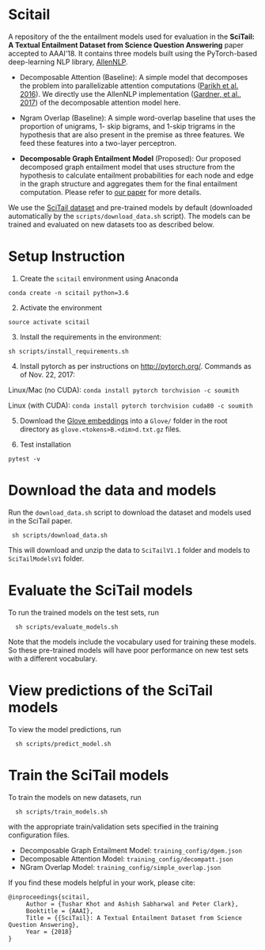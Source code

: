# Scitail
A repository of the the entailment models used for evaluation in the __SciTail: A Textual
Entailment Dataset from Science Question Answering__ paper accepted to AAAI'18. It contains
three models built using the PyTorch-based deep-learning NLP library, [AllenNLP](http://allennlp.org/).

 * Decomposable Attention (Baseline): A simple model that decomposes the
 problem into parallelizable attention computations ([Parikh et al. 2016](https://www.semanticscholar.org/paper/A-Decomposable-Attention-Model-for-Natural-Languag-Parikh-T%C3%A4ckstr%C3%B6m/07a9478e87a8304fc3267fa16e83e9f3bbd98b27)).
 We directly use the AllenNLP implementation ([Gardner, et al., 2017](http://allennlp.org/papers/AllenNLP_white_paper.pdf))
 of the decomposable attention model here.

 * Ngram Overlap (Baseline): A simple word-overlap baseline  that uses the proportion of unigrams,
 1- skip bigrams, and 1-skip trigrams in the hypothesis that are also present in the premise as
 three features. We feed these features into a two-layer perceptron.

 * __Decomposable Graph Entailment Model__ (Proposed): Our proposed decomposed graph entailment
 model that uses structure from the hypothesis to calculate entailment probabilities for each node
 and edge in the graph structure and aggregates them for the final entailment computation. Please
 refer to [our paper](http://ai2-website.s3.amazonaws.com/publications/scitail-aaai-2018_cameraready.pdf)
 for more details.

We use the [SciTail dataset](http://data.allenai.org/scitail/) and pre-trained models by default
(downloaded automatically by the `scripts/download_data.sh` script). The models can be trained and
evaluated on new datasets too as described below.


# Setup Instruction

1. Create the `scitail` environment using Anaconda

  ```
  conda create -n scitail python=3.6
  ```

2. Activate the environment

  ```
  source activate scitail
  ```

3. Install the requirements in the environment: 

  ```
  sh scripts/install_requirements.sh
  ```

4. Install pytorch as per instructions on <http://pytorch.org/>. Commands as of Nov. 22, 2017:

  Linux/Mac (no CUDA): `conda install pytorch torchvision -c soumith`

  Linux   (with CUDA): `conda install pytorch torchvision cuda80 -c soumith`


5. Download the [Glove embeddings](https://nlp.stanford.edu/projects/glove/) into a `Glove/`
folder in the root directory as `glove.<tokens>B.<dim>d.txt.gz` files.

6. Test installation

 ```
 pytest -v
 ```


# Download the data and models
Run the `download_data.sh` script to download the dataset and models used in the SciTail paper.
  ```
   sh scripts/download_data.sh
  ```

This will download and unzip the data to `SciTailV1.1` folder and models to `SciTailModelsV1`
folder.


# Evaluate the SciTail models
To run the trained models on the test sets, run
  ```
    sh scripts/evaluate_models.sh
  ```

Note that the models include the vocabulary used for training these models. So these
pre-trained models will have poor performance on new test sets with a different vocabulary.

# View predictions of the SciTail models
To view the model predictions, run
  ```
    sh scripts/predict_model.sh
  ```

# Train the SciTail models
To train the models on new datasets, run
   ```
     sh scripts/train_models.sh
   ```
with the appropriate train/validation sets specified in the training configuration files.
  * Decomposable Graph Entailment Model: `training_config/dgem.json`
  * Decomposable Attention Model: `training_config/decompatt.json`
  * NGram Overlap Model: `training_config/simple_overlap.json`


If you find these models helpful in your work, please cite:
```
@inproceedings{scitail,
     Author = {Tushar Khot and Ashish Sabharwal and Peter Clark},
     Booktitle = {AAAI},
     Title = {{SciTail}: A Textual Entailment Dataset from Science Question Answering},
     Year = {2018}
}
```